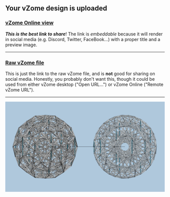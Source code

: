 ## Your vZome design is uploaded

### [vZome Online view][embed]

***This is the best link to share***!  The link is *embeddable* because it will render in social media (e.g. Discord, Twitter, FaceBook...) with a proper title and a preview image.

---

### [Raw vZome file][raw]

This is just the link to the raw vZome file, and is **not** good for
sharing on social media.
Honestly, you probably don't want this, though it could be used from either
vZome desktop ("Open URL...") or vZome Online ("Remote vZome URL").

---

![Image](<600cell-VanOss-3D-both-types-on-ghost-axis-triangle.png>)


[embed]: <https://vzome.com/app/embed.py?url=https://raw.githubusercontent.com/david-hall/vzome-sharing/main/2021/10/17/23-04-06-600cell-VanOss-3D-both-types-on-ghost-axis-triangle/600cell-VanOss-3D-both-types-on-ghost-axis-triangle.vZome>
[raw]: <https://raw.githubusercontent.com/david-hall/vzome-sharing/main/2021/10/17/23-04-06-600cell-VanOss-3D-both-types-on-ghost-axis-triangle/600cell-VanOss-3D-both-types-on-ghost-axis-triangle.vZome>
